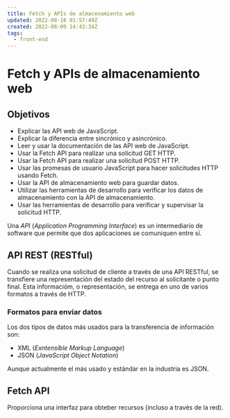 ```yaml
---
title: Fetch y APIs de almacenamiento web
updated: 2022-08-16 01:57:49Z
created: 2022-08-09 14:43:34Z
tags:
  - front-end
---
```


# Fetch y APIs de almacenamiento web
## Objetivos
- Explicar las API web de JavaScript.
- Explicar la diferencia entre sincrónico y asincrónico.
- Leer y usar la documentación de las API web de JavaScript.
- Usar la Fetch API para realizar una solicitud GET HTTP.
- Usar la Fetch API para realizar una solicitud POST HTTP.
- Usar las promesas de usuario JavaScript para hacer solicitudes HTTP usando Fetch.
- Usar la API de almacenamiento web para guardar datos.
- Utilizar las herramientas de desarrollo para verificar los datos de almacenamiento con la API de almacenamiento.
- Usar las herramientas de desarrollo para verificar y supervisar la solicitud HTTP.

Una *API* (*Application Programming Interface*) es un intermediario de software que permite que dos aplicaciones se comuniquen entre sí.

## API REST (RESTful)
Cuando se realiza una solicitud de cliente a través de una API RESTful, se transfiere una representación del estado del recurso al solicitante o punto final. Esta informacióm, o representación, se entrega en uno de varios formatos a través de HTTP.

### Formatos para enviar datos
Los dos tipos de datos más usados para la transferencia de información son:
- XML (*Exntensible Markup Language*)
- JSON (*JavaScript Object Notation*)

Aunque actualmente el más usado y estándar en la industria es JSON.


## Fetch API
Proporciona una interfaz para obteber recursos (incluso a través de la red).